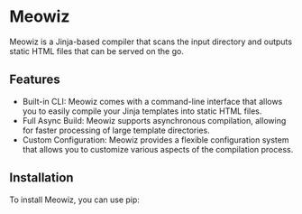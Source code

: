 # Meowiz

Meowiz is a Jinja-based compiler that scans the input directory and outputs static HTML files that can be served on the go.

## Features

- Built-in CLI: Meowiz comes with a command-line interface that allows you to easily compile your Jinja templates into static HTML files.
- Full Async Build: Meowiz supports asynchronous compilation, allowing for faster processing of large template directories.
- Custom Configuration: Meowiz provides a flexible configuration system that allows you to customize various aspects of the compilation process.

## Installation

To install Meowiz, you can use pip:
